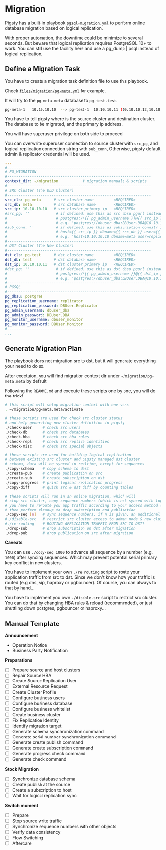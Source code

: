 # Migration

Pigsty has a built-in playbook [`pgsql-migration.yml`](https://github.com/Vonng/pigsty/blob/master/pgsql-migration.yml) to perform online database migration based on logical replication.

With proper automation, the downtime could be minimize to several seconds. But beware that logical replication requires PostgreSQL 10+ to work. You can still use the facility here and use a pg_dump | psql instead of logical replication.



## Define a Migration Task

You have to create a migration task definition file to use this playbook.

Check [`files/migration/pg-meta.yml`](https://github.com/Vonng/pigsty/blob/master/files/migration/pg-meta.yml) for example.

It will try to the `pg-meta.meta` database to `pg-test.test`.

```bash
pg-meta-1	10.10.10.10  --> pg-test-1	10.10.10.11 (10.10.10.12,10.10.10.13)
```

You have to tell pigsty where is the source cluster and destination cluster. The database to be migrated, and the primary ip address.

You will have superuser privilege on both side to proceed

You can overwrite superuser connection to source cluster with `src_pg`, and logical replication connection string with `sub_conn`,
Otherwise, pigsty default admin & replicator credential will be used.


```yaml
---
#-----------------------------------------------------------------
# PG_MIGRATION
#-----------------------------------------------------------------
context_dir: ~/migration           # migration manuals & scripts
#-----------------------------------------------------------------
# SRC Cluster (The OLD Cluster)
#-----------------------------------------------------------------
src_cls: pg-meta      # src cluster name         <REQUIRED>
src_db: meta          # src database name        <REQUIRED>
src_ip: 10.10.10.10   # src cluster primary ip   <REQUIRED>
#src_pg: ''            # if defined, use this as src dbsu pgurl instead of:
#                      # postgres://{{ pg_admin_username }}@{{ src_ip }}/{{ src_db }}
#                      # e.g. 'postgres://dbuser_dba:DBUser.DBA@10.10.10.10:5432/meta'
#sub_conn: ''          # if defined, use this as subscription connstr instead of:
#                      # host={{ src_ip }} dbname={{ src_db }} user={{ pg_replication_username }}'
#                      # e.g. 'host=10.10.10.10 dbname=meta user=replicator password=DBUser.Replicator'
#-----------------------------------------------------------------
# DST Cluster (The New Cluster)
#-----------------------------------------------------------------
dst_cls: pg-test      # dst cluster name         <REQUIRED>
dst_db: test          # dst database name        <REQUIRED>
dst_ip: 10.10.10.11   # dst cluster primary ip   <REQUIRED>
#dst_pg: ''            # if defined, use this as dst dbsu pgurl instead of:
#                      # postgres://{{ pg_admin_username }}@{{ dst_ip }}/{{ dst_db }}
#                      # e.g. 'postgres://dbuser_dba:DBUser.DBA@10.10.10.11:5432/test'
#-----------------------------------------------------------------
# PGSQL
#-----------------------------------------------------------------
pg_dbsu: postgres
pg_replication_username: replicator
pg_replication_password: DBUser.Replicator
pg_admin_username: dbuser_dba
pg_admin_password: DBUser.DBA
pg_monitor_username: dbuser_monitor
pg_monitor_password: DBUser.Monitor
#-----------------------------------------------------------------
...

```



## Generate Migration Plan

The playbook does not migration src to dst, but it will generate everything your need to do so.

After exectuion, you will find migration context dir under `~/migration/pg-meta.meta`  by default

Following the `README.md` and execute these scripts one by one, you will do the trick!


```bash
# this script will setup migration context with env vars
. ~/migration/pg-meta.meta/activate

# these scripts are used for check src cluster status
# and help generating new cluster definition in pigsty
./check-user     # check src users
./check-db       # check src databases
./check-hba      # check src hba rules
./check-repl     # check src replica identities
./check-misc     # check src special objects

# these scripts are used for building logical replication
# between existing src cluster and pigsty managed dst cluster
# schema, data will be synced in realtime, except for sequences
./copy-schema    # copy schema to dest
./create-pub     # create publication on src
./create-sub     # create subscription on dst
./copy-progress  # print logical replication progress
./copy-diff      # quick src & dst diff by counting tables

# these scripts will run in an online migration, which will
# stop src cluster, copy sequence numbers (which is not synced with logical replication)
# you have to reroute you app traffic according to your access method (dns,vip,haproxy,pgbouncer,etc...)
# then perform cleanup to drop subscription and publication
./copy-seq [n]   # sync sequence numbers, if n is given, an additional shift will applied
#./disable-src   # restrict src cluster access to admin node & new cluster (YOUR IMPLEMENTATION)
#./re-routing    # ROUTING APPLICATION TRAFFIC FROM SRC TO DST!            (YOUR IMPLEMENTATION)
./drop-sub       # drop subscription on dst after migration
./drop-pub       # drop publication on src after migration
```



**Caveats**

You can use `./copy-seq 1000` to advance all sequence by a number (e.g. `1000`) after syncing sequences.
Which may prevent potential serial primary key conflict in new clusters.

You have to implement your own `./re-routing` script to route your application traffic from src to dst.
Since we don't know how your traffic is routed (e.g dns, vip, haproxy or pgbouncer).
Of course, you can always to that by hand...

You have to implement you own `./disable-src` script to restrict src cluster.
You can do that by changing HBA rules & reload (recommended), or just shuttling down postgres, pgbouncer or haproxy...






## Manual Template

**Announcement**

* Operation Notice
* Business Party Notification

**Preparations**

* [ ] Prepare source and host clusters
* [ ] Repair Source HBA
* [ ] Create Source Replication User
* [ ] External Resource Request
* [ ] Create Cluster Profile
* [ ] Configure business users
* [ ] Configure business database
* [ ] Configure business whitelist
* [ ] Create business cluster
* [ ] Fix Replication Identity
* [ ] Identify migration target
* [ ] Generate schema synchronization command
* [ ] Generate serial number synchronization command
* [ ] Generate create publish command
* [ ] Generate create subscription command
* [ ] Generate progress check command
* [ ] Generate check command

**Stock Migration**

- [ ] Synchronize database schema
- [ ] Create publish at the source
- [ ] Create a subscription to host
- [ ] Wait for logical replication sync

**Switch moment**

- [ ] Prepare
- [ ] Stop source write traffic
- [ ] Synchronize sequence numbers with other objects
- [ ] Verify data consistency
- [ ] Flow Switching
- [ ] Aftercare
